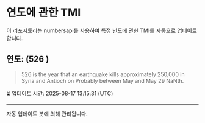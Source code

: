 
# 연도에 관한 TMI

이 리포지토리는 numbersapi를 사용하여 특정 년도에 관한 TMI를 자동으로 업데이트합니다.

## 연도: (526 )
> 526 is the year that an earthquake kills approximately 250,000 in Syria and Antioch on Probably between May and May 29 NaNth.

⏳ 업데이트 시간: 2025-08-17 13:15:31 (UTC)

---
자동 업데이트 봇에 의해 관리됩니다.
